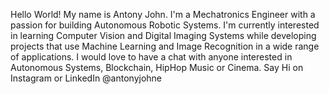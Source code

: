 Hello World! My name is Antony John. I'm a Mechatronics Engineer with a passion for building Autonomous Robotic Systems.
I'm currently interested in learning Computer Vision and Digital Imaging Systems while developing projects that use Machine Learning and Image Recognition in a wide range of applications.
I would love to have a chat with anyone interested in Autonomous Systems, Blockchain, HipHop Music or Cinema.
Say Hi on Instagram or LinkedIn @antonyjohne 


<!---
antonyjohne/antonyjohne is a ✨ special ✨ repository because its `README.md` (this file) appears on your GitHub profile.
You can click the Preview link to take a look at your changes.
--->

